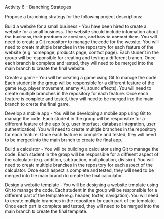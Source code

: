 Activity 6 – Branching Strategies

Propose a branching strategy for the following project descriptions:

Build a website for a small business - You have been hired to create a website for a small business. The website should include information about the business, their products or services, and how to contact them. You will need to create a Git repository to manage the code for the website. You will need to create multiple branches in the repository for each feature of the website (e.g. homepage, products page, contact page). Each student in the group will be responsible for creating and testing a different branch. Once each branch is complete and tested, they will need to be merged into the main branch to create the final website.

Create a game - You will be creating a game using Git to manage the code. Each student in the group will be responsible for a different feature of the game (e.g. player movement, enemy AI, sound effects). You will need to create multiple branches in the repository for each feature. Once each feature is complete and tested, they will need to be merged into the main branch to create the final game.

Develop a mobile app - You will be developing a mobile app using Git to manage the code. Each student in the group will be responsible for a different feature of the app (e.g. user interface, database integration, user authentication). You will need to create multiple branches in the repository for each feature. Once each feature is complete and tested, they will need to be merged into the main branch to create the final app.

Build a calculator - You will be building a calculator using Git to manage the code. Each student in the group will be responsible for a different aspect of the calculator (e.g. addition, subtraction, multiplication, division). You will need to create multiple branches in the repository for each aspect of the calculator. Once each aspect is complete and tested, they will need to be merged into the main branch to create the final calculator.

Design a website template - You will be designing a website template using Git to manage the code. Each student in the group will be responsible for a different part of the template (e.g. header, footer, navigation). You will need to create multiple branches in the repository for each part of the template. Once each part is complete and tested, they will need to be merged into the main branch to create the final template.
